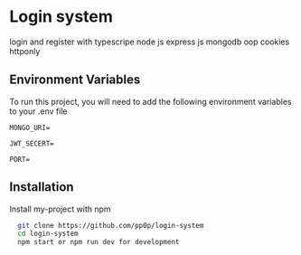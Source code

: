 
#  Login system

login and register with typescripe node js express js mongodb  oop cookies httponly 


## Environment Variables

To run this project, you will need to add the following environment variables to your .env file

`MONGO_URI=`

`JWT_SECERT=`

`PORT=`



## Installation

Install my-project with npm

```bash
  git clone https://github.com/pp0p/login-system
  cd login-system
  npm start or npm run dev for development
```
    
